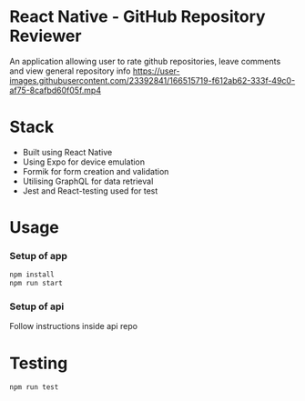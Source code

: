 # React Native - GitHub Repository Reviewer
An application allowing user to rate github repositories, leave comments and view general repository info
https://user-images.githubusercontent.com/23392841/166515719-f612ab62-333f-49c0-af75-8cafbd60f05f.mp4

# Stack
- Built using React Native
- Using Expo for device emulation
- Formik for form creation and validation
- Utilising GraphQL for data retrieval
- Jest and React-testing used for test

# Usage
### Setup of app
```bash
npm install
npm run start
```
### Setup of api
Follow instructions inside api repo

# Testing
``` bash
npm run test
```
